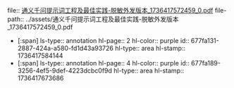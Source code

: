 file:: [通义千问提示词工程及最佳实践-脱敏外发版本_1736417572459_0.pdf](../assets/通义千问提示词工程及最佳实践-脱敏外发版本_1736417572459_0.pdf)
file-path:: ../assets/通义千问提示词工程及最佳实践-脱敏外发版本_1736417572459_0.pdf

- [:span]
  ls-type:: annotation
  hl-page:: 2
  hl-color:: purple
  id:: 677fa131-2887-424a-a580-fd1d43a93726
  hl-type:: area
  hl-stamp:: 1736417584144
- [:span]
  ls-type:: annotation
  hl-page:: 4
  hl-color:: purple
  id:: 677fa189-3256-4ef5-9def-4223dcbc0f9d
  hl-type:: area
  hl-stamp:: 1736417673686
